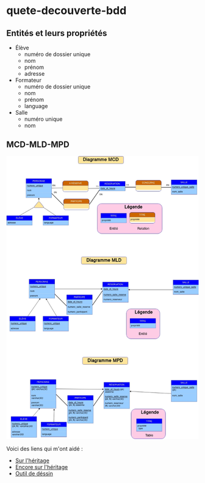 # quete-decouverte-bdd

## Entités et leurs propriétés 

- Élève
    - numéro de dossier unique
    - nom
    - prénom
    - adresse
- Formateur
    - numéro de dossier unique
    - nom
    - prénom
    - language
- Salle
    - numéro unique
    - nom
    
## MCD-MLD-MPD

![schéma](MCD-MLD-MPD.jpg)

Voici des liens qui m'ont aidé :
- [Sur l'héritage](https://merise.developpez.com/faq/?page=MLD#Comment-transformer-l-heritage-les-sous-types-du-MCD-dans-le-MLD)
- [Encore sur l'héritage](https://www.developpez.net/forums/d941380/general-developpement/alm/methodes/merise/notion-d-heritage-mcd/)
- [Outil de déssin](https://www.draw.io/)
